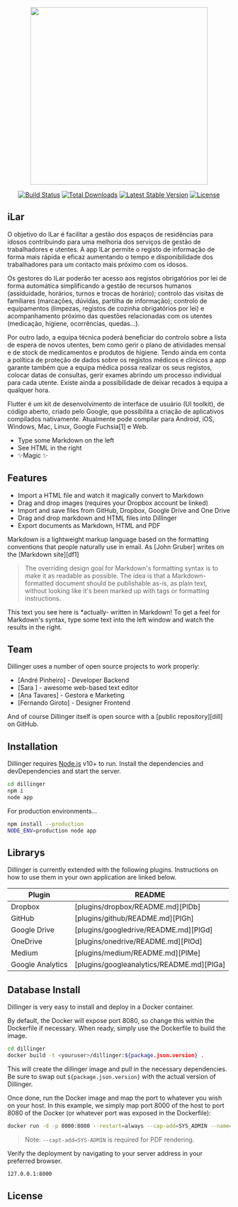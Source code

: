 <p align="center"><a href="https://laravel.com" target="_blank"><img src="https://www.opencodez.com/wp-content/uploads/2020/01/Google-flutter-logo.png" width="400"></a></p>

<p align="center">
<a href="https://travis-ci.org/laravel/framework"><img src="https://travis-ci.org/laravel/framework.svg" alt="Build Status"></a>
<a href="https://packagist.org/packages/laravel/framework"><img src="https://poser.pugx.org/laravel/framework/d/total.svg" alt="Total Downloads"></a>
<a href="https://packagist.org/packages/laravel/framework"><img src="https://poser.pugx.org/laravel/framework/v/stable.svg" alt="Latest Stable Version"></a>
<a href="https://packagist.org/packages/laravel/framework"><img src="https://poser.pugx.org/laravel/framework/license.svg" alt="License"></a>
</p>

## iLar
O objetivo do ILar é facilitar a gestão dos espaços de residências para idosos contribuindo para uma melhoria dos serviços de gestão de trabalhadores e utentes. A app ILar permite o registo de informação de forma mais rápida e eficaz aumentando o tempo e disponibilidade dos trabalhadores para um contacto mais próximo com os idosos.

Os gestores do ILar poderão ter acesso aos registos obrigatórios por lei de forma automática simplificando a gestão de recursos humanos (assiduidade, horários, turnos e trocas de horário); controlo das visitas de familiares (marcações, dúvidas, partilha de informação); controlo de equipamentos (limpezas, registos de cozinha obrigatórios por lei) e acompanhamento próximo das questões relacionadas com os utentes (medicação, higiene, ocorrências, quedas…).

Por outro lado, a equipa técnica poderá beneficiar do controlo sobre a lista de espera de novos utentes, bem como gerir o plano de atividades mensal e de stock de medicamentos e produtos de higiene. Tendo ainda em conta a política de proteção de dados sobre os registos médicos e clínicos a app garante também que a equipa médica possa realizar os seus registos, colocar datas de consultas, gerir exames abrindo um processo individual para cada utente. Existe ainda a possibilidade de deixar recados à equipa a qualquer hora.


Flutter é um kit de desenvolvimento de interface de usuário (UI toolkit), de código aberto, criado pelo Google, que possibilita a criação de aplicativos compilados nativamente. Atualmente pode compilar para Android, iOS, Windows, Mac, Linux, Google Fuchsia[1] e Web.

- Type some Markdown on the left
- See HTML in the right
- ✨Magic ✨

## Features

- Import a HTML file and watch it magically convert to Markdown
- Drag and drop images (requires your Dropbox account be linked)
- Import and save files from GitHub, Dropbox, Google Drive and One Drive
- Drag and drop markdown and HTML files into Dillinger
- Export documents as Markdown, HTML and PDF

Markdown is a lightweight markup language based on the formatting conventions
that people naturally use in email.
As [John Gruber] writes on the [Markdown site][df1]

> The overriding design goal for Markdown's
> formatting syntax is to make it as readable
> as possible. The idea is that a
> Markdown-formatted document should be
> publishable as-is, as plain text, without
> looking like it's been marked up with tags
> or formatting instructions.

This text you see here is *actually- written in Markdown! To get a feel
for Markdown's syntax, type some text into the left window and
watch the results in the right.

## Team

Dillinger uses a number of open source projects to work properly:

- [André Pinheiro] - Developer Backend 
- [Sara ] - awesome web-based text editor
- [Ana Tavares] - Gestora e Marketing
- [Fernando Giroto] - Designer Frontend


And of course Dillinger itself is open source with a [public repository][dill]
 on GitHub.

## Installation

Dillinger requires [Node.js](https://nodejs.org/) v10+ to run.
Install the dependencies and devDependencies and start the server.

```sh
cd dillinger
npm i
node app
```

For production environments...

```sh
npm install --production
NODE_ENV=production node app
```

## Librarys

Dillinger is currently extended with the following plugins.
Instructions on how to use them in your own application are linked below.

| Plugin | README |
| ------ | ------ |
| Dropbox | [plugins/dropbox/README.md][PlDb] |
| GitHub | [plugins/github/README.md][PlGh] |
| Google Drive | [plugins/googledrive/README.md][PlGd] |
| OneDrive | [plugins/onedrive/README.md][PlOd] |
| Medium | [plugins/medium/README.md][PlMe] |
| Google Analytics | [plugins/googleanalytics/README.md][PlGa] |

## Database Install

Dillinger is very easy to install and deploy in a Docker container.

By default, the Docker will expose port 8080, so change this within the
Dockerfile if necessary. When ready, simply use the Dockerfile to
build the image.

```sh
cd dillinger
docker build -t <youruser>/dillinger:${package.json.version} .
```

This will create the dillinger image and pull in the necessary dependencies.
Be sure to swap out `${package.json.version}` with the actual
version of Dillinger.

Once done, run the Docker image and map the port to whatever you wish on
your host. In this example, we simply map port 8000 of the host to
port 8080 of the Docker (or whatever port was exposed in the Dockerfile):

```sh
docker run -d -p 8000:8080 --restart=always --cap-add=SYS_ADMIN --name=dillinger <youruser>/dillinger:${package.json.version}
```

> Note: `--capt-add=SYS-ADMIN` is required for PDF rendering.

Verify the deployment by navigating to your server address in
your preferred browser.

```sh
127.0.0.1:8000
```

## License

